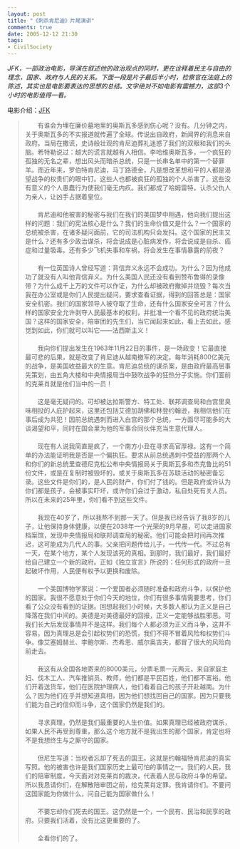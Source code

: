 ```yaml
---
layout: post
title: "《刺杀肯尼迪》片尾演讲"
comments: true
date: 2005-12-12 21:30
tags:
- CivilSociety
---
```

_JFK，一部政治电影，导演在叙述他的政治观点的同时，更在诠释着民主与自由的理念，国家、政府与人民的关系。下面一段是片子最后半小时，检察官在法庭上的陈述，其实也是电影要表达的思想的总结。文字绝对不如电影有震撼力，这部3个小时的电影值得一看。_

电影介绍：[JFK](http://www.douban.com/subject/1292230/)

>　　有谁会为埋在廉价墓地里的奥斯瓦多感到伤心呢？没有。几分钟之内，关于奥斯瓦多的不实报道就传遍了全球。传说出自政府，新闻界的消息来自政府。当局在撒谎，史诗般壮观的肯尼迪葬礼迷惑了我们的双眼和我们的头脑。希特勒说过：越大的谎言就越有人相信。李哈维奥斯瓦多，一个疯狂的孤独的无名之辈，想出风头而暗杀总统，只是一长串名单中的第一个替罪羊。而近年来，罗伯特肯尼迪，马丁路德金，凡是想改革想和平的人都是渴望战争的权贵们的眼中钉。这些人也都被疯狂的孤独的个人杀害了。这些没有意义的个人愚蠢行为使我们毫无内疚。我们都成了哈姆雷特，认杀父仇人为亲人，让凶手占据着皇位。   
　　   
　　肯尼迪和他被害的秘密与我们在我们的美国梦中相遇，他向我们提出这样的问题：我们的宪法核心是什么？我们的生命价值又是什么？一个国家的总统被杀害，在诸多疑问面前，它的司法机构只会发抖。这个国家的民主又是什么？还有多少政治谋杀，将会说成是心脏病发作，将会说成是自杀、癌症和过量吸毒。还有多少飞机失事和车祸，将会发生在事情暴露的前夜？   
　　   
　　有一位英国诗人曾经写道：背信弃义永远不会成功。为什么？因为他成功了就没有人叫他背信弃义。为什么美国人民还没有看到赞布鲁得的录像带？为什么成千上万的文件可以作证，为什么却被政府撤掉并烧毁？每次当我在办公室或是你们人民提出疑问，要求查看证据，得到的回答总是：国家安全机密。我们的国家领导人被夺取了生命，还有什么国家安全可言？什么样的国家安全允许剥夺人民最基本的权利，并批准一个看不见的政府统治美国？这样的国家安全，陪审团的先生们，当它闻起来如此，看上去如此，感觉到如此，你们就可以叫它——法西斯主义！   
　　   
　　我向你们提出发生在1963年11月22日的事件，是一场政变！它最直接最可悲的后果，就是改变了肯尼迪从越南撤军的决定。每年消耗800亿美元的战争，是美国收益最大的生意。肯尼迪总统的谋杀案，是由政府最高层事先策划，由五角大楼和中央情报局当中鼓吹战争的狂热分子实施。你们面前的克莱肖就是他们当中的一员！   
　　   
　　这是毫无疑问的。可却被达拉斯警方、特工处、联邦调查局和白宫里臭味相投的人庇护起来，这里还包括艾德加胡佛和林登约翰逊，我相信他们在事后成为共犯！因前总统遇刺而进入白宫的那个总统，一方面尽可能多的大谈渴望和平，同时在国会里为他的军事合同伙伴充当生意代理人。   
　　   
　　现在有人说我简直是疯了，一个南方小丑在寻求高官厚禄。这有一个简单的办法能证明我是否是一个偏执狂。要求从前总统遇刺中受益的那两个人和你们的新总统里查德尼克松公布中央情报局关于奥斯瓦多和杰克鲁比的51份文件，或是在复制时被毁坏的，或关于奥斯瓦多在苏联活动的秘密备忘录。这些文件是你们的，是人民的财产，你们付了钱的。但是政府或许认为你们都是孩子，会被事实吓坏，或许你们会过于激动，私自处死有关人员。所以在未来的25年里，你们看不到这些文件。   
　　   
　　我现在40岁了，所以我熬不到那一天了。但是我已经告诉了我8岁的儿子，让他保持身体健康，以便在2038年一个光荣的9月早晨，可以走进国家档案馆，发现中央情报局和联邦调查局的秘密。他们可能会把时间再次推迟，这可能成为几代人的事。父亲把问题传给儿子，一代传一代。不过总有一天，在某个地方，某个人发现该死的真相。到那时，我们最好，我们最好给自己建立一个新的政府。正如《独立宣言》所说的：任何形式的政府一旦起破坏作用，人民便有权予以更换和废除。   
　　   
　　一个美国博物学家说：一个爱国者必须随时准备和政府斗争，以保护他的国家。我很不愿意处于你们今天的地位，你们有很多事情需要思考，你们看了公众没有看到的证据。回想起我们小时候，大多数人都认为正义是自己降落在我们中间的。美德是对美德最好的回报，正义一定能够战胜邪恶。可我们长大后发现事情并不是这样。我们每个人都必须为正义而斗争，这并不容易。因为真理总是会引起权势们的恐慌，我们不得不冒着风险和权势们斗争。像艾塞姆赫兰、李鲍尔斯、杰希恩、威尔奥吉夫，都冒了很大的风险向前走去。   
　　   
　　我这有从全国各地寄来的8000美元，分票毛票一元两元，来自家庭主妇、伐木工人、汽车推销员、教师，他们都是平民百姓，他们都不富裕。他们开着送货车，他们在医院护理病人，他们看着自己的孩子开赴越南。为什么？因为他们在乎并想知道真相，因为他们想找回自己的国家。因为只要我们能为自己的信仰而斗争，这个国家仍然是我们的。   
　　   
　　寻求真理，仍然是我们最重要的人生价值。如果真理已经被政府谋杀，如果人民不再受到尊重，那么这个地方就不是我出生的那个国家，肯定也将不是我想终生与之厮守的国家。   
　　   
　　但尼生写道：当权者忘却了死去的国王。这就是约翰福特肯尼迪的真实写照。他的被害也许是我们国家历史上最可怕的事情之一。我们的人民，我们的陪审制度，今天面对对克莱肖的裁决，代表着人民与政府斗争的希望。所以我恳请你们，在解散陪审团之前，给克莱肖定罪。我肯请你们。不要问这国家能为你做什么，问自己能为国家做什么！   
　　   
　　不要忘却你们死去的国王。这仍然是一个，一个民有、民治和民享的政府。只要我们活着，没有比这更重要的了。   
　　   
　　全看你们的了。 
